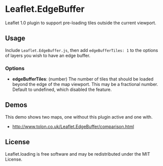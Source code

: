 # Leaflet.EdgeBuffer
Leaflet 1.0 plugin to support pre-loading tiles outside the current viewport.

## Usage

Include `Leaflet.EdgeBuffer.js`, then add `edgeBufferTiles: 1` to the options of layers you wish to have an edge buffer. 

### Options

 - **edgeBufferTiles**: (number) The number of tiles that should be loaded beyond the edge of the map viewport. This may be a fractional number. Default to undefined, which disabled the feature.


## Demos

This demo shows two maps, one without this plugin active and one with.

  - http://www.tolon.co.uk/Leaflet.EdgeBuffer/comparison.html

## License

Leaflet.loading is free software and may be redistributed under the MIT
License.

 [Leaflet]: https://github.com/Leaflet/Leaflet
